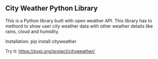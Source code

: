 ## City Weather Python Library

This is a Python library built with open weather API. This library has to methord to show user city weather data with other weather details like rains, cloud and humidity.

Installation:  pip install cityweather



Try it:  https://pypi.org/project/cityweather/



